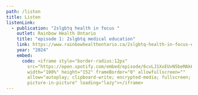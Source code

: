 ```yaml
---
path: /listen
title: Listen
listenLink:
  - publication: "2slgbtq health in focus "
    outlet: Rainbow Health Ontario
    title: "episode 1: 2slgbtq medical education"
    link: https://www.rainbowhealthontario.ca/2slgbtq-health-in-focus-episode-1-2slgbtq-medical-education/
    year: "2024"
    embed:
      code: <iframe style="border-radius:12px"
        src="https://open.spotify.com/embed/episode/6cvLJ1XxEUvN5beMAk6bLA?utm_source=generator&theme=0"
        width="100%" height="152" frameBorder="0" allowfullscreen=""
        allow="autoplay; clipboard-write; encrypted-media; fullscreen;
        picture-in-picture" loading="lazy"></iframe>
---
```

